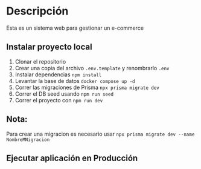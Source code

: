 # Descripción

Esta es un sistema web para gestionar un e-commerce

## Instalar proyecto local

1. Clonar el repositorio
2. Crear una copia del archivo `.env.template` y renombrarlo `.env`
3. Instalar dependencias `npm install`
4. Levantar la base de datos `docker compose up -d`
5. Correr las migraciones de Prisma `npx prisma migrate dev`
6. Correr el DB seed usando `npm run seed`
7. Correr el proyecto con `npm run dev`

## Nota:

Para crear una migracion es necesario usar `npx prisma migrate dev --name NombreMNigracion`

## Ejecutar aplicación en Producción
